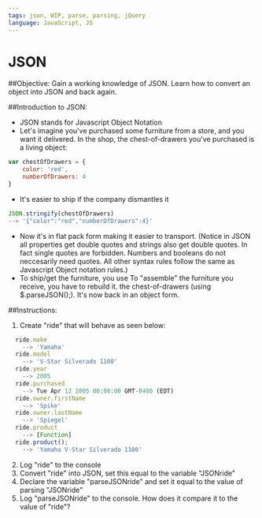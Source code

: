 ```yaml
---
tags: json, WIP, parse, parsing, jQuery
language: JavaScript, JS
---
```


# JSON

##Objective:
Gain a working knowledge of JSON.
Learn how to convert an object into JSON and back again.

##Introduction to JSON:

*  JSON stands for Javascript Object Notation
*  Let's imagine you've purchased some furniture from a store, and you want it delivered. In the shop, the chest-of-drawers you've purchased is a living object:
  ```javascript
  var chestOfDrawers = {
      color: 'red',
      numberOfDrawers: 4
  }
  ```
*  It's easier to ship if the company dismantles it 
  ```javascript
  JSON.stringify(chestOfDrawers)
  --> '{"color":"red","numberOfDrawers":4}'
  ```
*  Now it's in flat pack form making it easier to transport. (Notice in JSON all properties get  double quotes and strings also get double quotes. In fact single quotes are forbidden. Numbers and booleans do not neccesarily need quotes. All other syntax rules follow the same as Javascript Object notation rules.)
*  To ship/get the furniture, you use To "assemble" the furniture you receive, you have to rebuild it. the chest-of-drawers (using $.parseJSON();). It's now back in an object form.

##Instructions:
1. Create "ride" that will behave as seen below:
```javascript
  ride.make
    --> 'Yamaha'
  ride.model
    --> 'V-Star Silverado 1100'
  ride.year
    --> 2005
  ride.purchased
    --> Tue Apr 12 2005 00:00:00 GMT-0400 (EDT)
  ride.owner.firstName
    --> 'Spike'
  ride.owner.lastName
    --> 'Spiegel'
  ride.product
    --> [Function]
  ride.product();
    --> 'Yamaha V-Star Silverado 1100'
```
2. Log "ride" to the console
3. Convert "ride" into JSON, set this equal to the variable "JSONride"
4. Declare the variable "parseJSONride" and set it equal to the value of parsing "JSONride"
5. Log "parseJSONride" to the console. How does it compare it to the value of "ride"?
